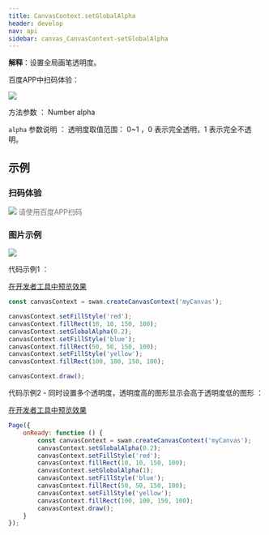 ```yaml
---
title: CanvasContext.setGlobalAlpha
header: develop
nav: api
sidebar: canvas_CanvasContext-setGlobalAlpha
---
```

 
**解释**：设置全局画笔透明度。

 百度APP中扫码体验： 

<img src="https://b.bdstatic.com/miniapp/assets/images/doc_demo/pages_createCanvasContext.png"  class="demo-qrcode-image" />

 方法参数 ： Number alpha

 `alpha` 参数说明 ： 透明度取值范围： 0~1 ，0 表示完全透明，1 表示完全不透明。  
## 示例

 
### 扫码体验

<div class='scan-code-container'>
    <img src="https://b.bdstatic.com/miniapp/assets/images/doc_demo/pages_setBackgroundColor.png" class="demo-qrcode-image" />
    <font color=#777 12px>请使用百度APP扫码</font>
</div>

###  图片示例  
<div class="m-doc-custom-examples">
    <div class="m-doc-custom-examples-correct">
        <img src="https://b.bdstatic.com/miniapp/image/setGlobalAlpha.png">
    </div>
    <div class="m-doc-custom-examples-correct">
        <img src=" ">
    </div>
    <div class="m-doc-custom-examples-correct">
        <img src=" ">
    </div>     
</div>

 代码示例1 ：

<a href="swanide://fragment/7b723e7a8cbe1cbe81d495f2d1d9d8d81573724568446" title="在开发者工具中预览效果" target="_self">在开发者工具中预览效果</a>

```js
const canvasContext = swan.createCanvasContext('myCanvas');

canvasContext.setFillStyle('red');
canvasContext.fillRect(10, 10, 150, 100);
canvasContext.setGlobalAlpha(0.2);
canvasContext.setFillStyle('blue');
canvasContext.fillRect(50, 50, 150, 100);
canvasContext.setFillStyle('yellow');
canvasContext.fillRect(100, 100, 150, 100);

canvasContext.draw();
```

 代码示例2 - 同时设置多个透明度，透明度高的图形显示会高于透明度低的图形 ：

<a href="swanide://fragment/aa6015053952a9739f0166c25fe5ffac1575363466348" title="在开发者工具中预览效果" target="_self">在开发者工具中预览效果</a>

```js
Page({
    onReady: function () {
        const canvasContext = swan.createCanvasContext('myCanvas');
        canvasContext.setGlobalAlpha(0.2);
        canvasContext.setFillStyle('red');
        canvasContext.fillRect(10, 10, 150, 100);   
        canvasContext.setGlobalAlpha(1);
        canvasContext.setFillStyle('blue');
        canvasContext.fillRect(50, 50, 150, 100);  
        canvasContext.setFillStyle('yellow');
        canvasContext.fillRect(100, 100, 150, 100);
        canvasContext.draw();
    }
});
```

<!-- ![图片](../../../img/api/canvas/global-alpha.png) -->

